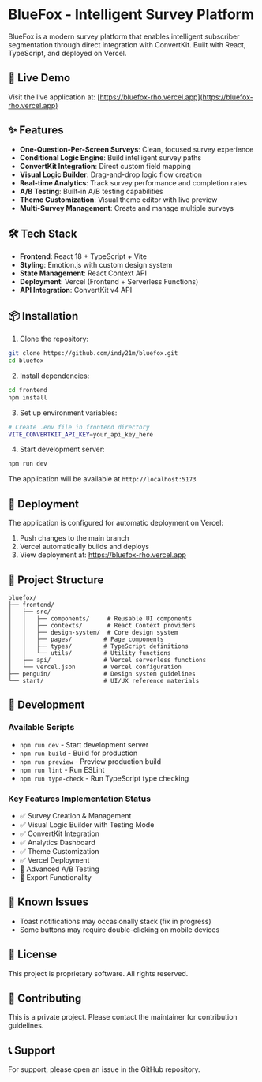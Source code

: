 # BlueFox - Intelligent Survey Platform

BlueFox is a modern survey platform that enables intelligent subscriber segmentation through direct integration with ConvertKit. Built with React, TypeScript, and deployed on Vercel.

## 🚀 Live Demo

Visit the live application at: [https://bluefox-rho.vercel.app](https://bluefox-rho.vercel.app)

## ✨ Features

- **One-Question-Per-Screen Surveys**: Clean, focused survey experience
- **Conditional Logic Engine**: Build intelligent survey paths
- **ConvertKit Integration**: Direct custom field mapping
- **Visual Logic Builder**: Drag-and-drop logic flow creation
- **Real-time Analytics**: Track survey performance and completion rates
- **A/B Testing**: Built-in A/B testing capabilities
- **Theme Customization**: Visual theme editor with live preview
- **Multi-Survey Management**: Create and manage multiple surveys

## 🛠 Tech Stack

- **Frontend**: React 18 + TypeScript + Vite
- **Styling**: Emotion.js with custom design system
- **State Management**: React Context API
- **Deployment**: Vercel (Frontend + Serverless Functions)
- **API Integration**: ConvertKit v4 API

## 📦 Installation

1. Clone the repository:
```bash
git clone https://github.com/indy21m/bluefox.git
cd bluefox
```

2. Install dependencies:
```bash
cd frontend
npm install
```

3. Set up environment variables:
```bash
# Create .env file in frontend directory
VITE_CONVERTKIT_API_KEY=your_api_key_here
```

4. Start development server:
```bash
npm run dev
```

The application will be available at `http://localhost:5173`

## 🚀 Deployment

The application is configured for automatic deployment on Vercel:

1. Push changes to the main branch
2. Vercel automatically builds and deploys
3. View deployment at: https://bluefox-rho.vercel.app

## 📁 Project Structure

```
bluefox/
├── frontend/
│   ├── src/
│   │   ├── components/     # Reusable UI components
│   │   ├── contexts/       # React Context providers
│   │   ├── design-system/  # Core design system
│   │   ├── pages/         # Page components
│   │   ├── types/         # TypeScript definitions
│   │   └── utils/         # Utility functions
│   ├── api/               # Vercel serverless functions
│   └── vercel.json        # Vercel configuration
├── penguin/               # Design system guidelines
└── start/                 # UI/UX reference materials
```

## 🔧 Development

### Available Scripts

- `npm run dev` - Start development server
- `npm run build` - Build for production
- `npm run preview` - Preview production build
- `npm run lint` - Run ESLint
- `npm run type-check` - Run TypeScript type checking

### Key Features Implementation Status

- ✅ Survey Creation & Management
- ✅ Visual Logic Builder with Testing Mode
- ✅ ConvertKit Integration
- ✅ Analytics Dashboard
- ✅ Theme Customization
- ✅ Vercel Deployment
- 🚧 Advanced A/B Testing
- 🚧 Export Functionality

## 🐛 Known Issues

- Toast notifications may occasionally stack (fix in progress)
- Some buttons may require double-clicking on mobile devices

## 📝 License

This project is proprietary software. All rights reserved.

## 🤝 Contributing

This is a private project. Please contact the maintainer for contribution guidelines.

## 📞 Support

For support, please open an issue in the GitHub repository.